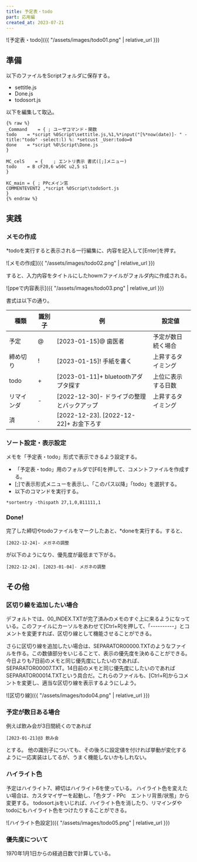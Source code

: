 ```yaml
---
title: 予定表・todo
part: 応用編
created_at: 2023-07-21
---
```


![予定表・todo]({{ "/assets/images/todo01.png" | relative_url }})

## 準備

以下のファイルをScriptフォルダに保存する。

- settitle.js
- Done.js
- todosort.js

<script src="https://gist.github.com/tukasa/6a5fca49fb0cbcfe5c3514975de14662.js"></script>
<script src="https://gist.github.com/tukasa/035a9a0c4084f0eff1698c140106d5c9.js"></script>
<script src="https://gist.github.com/tukasa/893ecde982ba84449f05cd0f0aa4d794.js"></script>

以下を編集して取込。

```text
{% raw %}
_Command	= {	; ユーザコマンド・関数
todo	= *script %0Script\settitle.js,%1,%*input("[%*now(date)]- " -title:"todo" -select:l) %: *setcust _User:todo=0
done	= *script %0\Script\Done.js
}

MC_celS    = {    ; エントリ表示 書式([;]メニュー)
todo	= B cF20,6 w50C u2,5 s1
}

KC_main = { ; PPcメイン窓
COMMENTEVENT2 ,*script %0Script\todoSort.js
}
{% endraw %} 
```

## 実践

### メモの作成

*todoを実行すると表示される一行編集に、内容を記入して[Enter]を押す。

![メモの作成]({{ "/assets/images/todo02.png" | relative_url }})

すると、入力内容をタイトルにしたhowmファイルがフォルダ内に作成される。

![ppeで内容表示]({{ "/assets/images/todo03.png" | relative_url }})

書式は以下の通り。

| 種類       | 識別子 | 例                                         | 設定値             | 
| ---------- | ------ | ------------------------------------------ | ------------------ | 
| 予定       | @      | [2023-01-15]@ 歯医者                       | 予定が数日続く場合 | 
| 締め切り   | !      | [2023-01-15]! 手紙を書く                   | 上昇するタイミング | 
| todo       | +      | [2023-01-11]+ bluetoothアダプタ探す        | 上位に表示する日数 | 
| リマインダ | -      | [2022-12-30]- ドライブの整理とバックアップ | 上昇するタイミング | 
| 済         | .      | [2022-12-23]. [2022-12-22]+ お金下ろす     |                    | 

### ソート設定・表示設定

メモを「予定表・todo」形式で表示できるよう設定する。

- 「予定表・todo」用のフォルダで[F6]を押して、コメントファイルを作成する。
- [;]で表示形式メニューを表示し、「このパス以降」「todo」を選択する。
- 以下のコマンドを実行する。

```text
*sortentry -thispath 27,1,0,B11111,1
```

### Done!

完了した締切やtodoファイルをマークしたあと、*doneを実行する。すると、

```text
[2022-12-24]- メガネの調整
```

が以下のようになり、優先度が最低まで下がる。

```text
[2022-12-24]. [2023-01-04]- メガネの調整
```

## その他

### 区切り線を追加したい場合

デフォルトでは、00_INDEX.TXTが完了済みのメモのすぐ上に来るようになっている。このファイルにカーソルをあわせて[Ctrl+R]を押して、「----------」とコメントを変更すれば、区切り線として機能させることができる。

さらに区切り線を追加したい場合は、SEPARATOR00000.TXTのようなファイルを作る。この数値部分をいじることて、表示の優先度を決めることができる。今日よりも7日前のメモと同じ優先度にしたいのであれば、SEPARATOR00007.TXT。14日前のメモと同じ優先度にしたいのであればSEPARATOR00014.TXTという具合だ。これらのファイルも、[Ctrl+R]からコメントを変更し、適当な区切り線を表示するようにしよう。

![区切り線]({{ "/assets/images/todo04.png" | relative_url }})

### 予定が数日ある場合

例えば飲み会が3日間続くのであれば

```text
[2023-01-21]@3 飲み会
```

とする。 他の識別子についても、その後ろに設定値を付ければ挙動が変化するように一応実装はしてるが、うまく機能しないかもしれない。

### ハイライト色

予定はハイライト7、締切はハイライト6を使っている。 ハイライト色を変えたい場合は、カスタマイザーを起動し、「色タブ - PPc　エントリ背景/状態」から変更する。 todosort.jsをいじれば、ハイライト色を消したり、リマインダやtodoにもハイライト色をつけたりすることができる。

![ハイライト色設定]({{ "/assets/images/todo05.png" | relative_url }})

### 優先度について

1970年1月1日からの経過日数で計算している。
